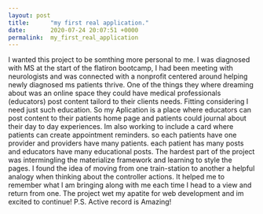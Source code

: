 ```yaml
---
layout: post
title:      "my first real application."
date:       2020-07-24 20:07:51 +0000
permalink:  my_first_real_application
---
```



I wanted this project to be somthing more personal to me. I was diagnosed with MS at the start of the flatiron bootcamp, I had been meeting with neurologists and was connected with a nonprofit centered around helping newly diagnosed ms patients thrive. One of the things they where dreaming about was an online space they could have medical professionals (educators) post content tailord to their clients needs. Fitting considering I need just such education. So my Aplication is a place where educators can post content to their patients home page and patients could journal about their day to day experiences. Im also working to include a card where patients can create appointment reminders. so each patients have one provider and providers have many patients. each patient has many posts and educators have many educational posts. The hardest part of the project was intermingling the materialize framework and learning to style the pages. I found the idea of moving from one train-station to another a helpful analogy when thinking about the controller actions. It helped me to remember what I am bringing along with me each time I head to a view and return from one. The project wet my apatite for web development and im excited to continue! P.S. Active record is Amazing!
